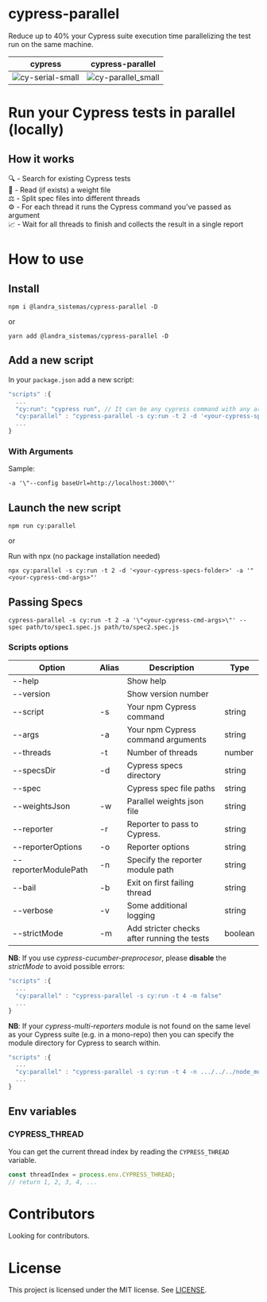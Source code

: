 # cypress-parallel

Reduce up to 40% your Cypress suite execution time parallelizing the test run on the same machine.

|                                                          cypress                                                          |                                                      cypress-parallel                                                       |
| :-----------------------------------------------------------------------------------------------------------------------: | :-------------------------------------------------------------------------------------------------------------------------: |
| ![cy-serial-small](https://user-images.githubusercontent.com/38537547/114301114-92600a80-9ac3-11eb-9166-e95ae9cd5178.gif) | ![cy-parallel_small](https://user-images.githubusercontent.com/38537547/114301127-9db33600-9ac3-11eb-9bfc-c2096023bba7.gif) |

# Run your Cypress tests in parallel (locally)

## How it works

🔍 - Search for existing Cypress tests\
📄 - Read (if exists) a weight file\
⚖️ - Split spec files into different threads\
⚙️ - For each thread it runs the Cypress command you've passed as argument\
📈 - Wait for all threads to finish and collects the result in a single report

# How to use

## Install

```
npm i @landra_sistemas/cypress-parallel -D
```

or

```
yarn add @landra_sistemas/cypress-parallel -D
```

## Add a new script

In your `package.json` add a new script:

```typescript
"scripts" :{
  ...
  "cy:run": "cypress run", // It can be any cypress command with any argument
  "cy:parallel" : "cypress-parallel -s cy:run -t 2 -d '<your-cypress-specs-folder>' -a '\"<your-cypress-cmd-args>\"'"
  ...
}
```

### With Arguments

Sample:

```
-a '\"--config baseUrl=http://localhost:3000\"'
```

## Launch the new script

```
npm run cy:parallel
```

or

Run with npx (no package installation needed)

```
npx cy:parallel -s cy:run -t 2 -d '<your-cypress-specs-folder>' -a '"<your-cypress-cmd-args>"'
```

## Passing Specs

```
cypress-parallel -s cy:run -t 2 -a '\"<your-cypress-cmd-args>\"' --spec path/to/spec1.spec.js path/to/spec2.spec.js
```

### Scripts options

| Option               | Alias | Description                                 | Type    |
| -------------------- | ----- | ------------------------------------------- | ------- |
| --help               |       | Show help                                   |         |
| --version            |       | Show version number                         |         |
| --script             | -s    | Your npm Cypress command                    | string  |
| --args               | -a    | Your npm Cypress command arguments          | string  |
| --threads            | -t    | Number of threads                           | number  |
| --specsDir           | -d    | Cypress specs directory                     | string  |
| --spec               |       | Cypress spec file paths                     | string  |
| --weightsJson        | -w    | Parallel weights json file                  | string  |
| --reporter           | -r    | Reporter to pass to Cypress.                | string  |
| --reporterOptions    | -o    | Reporter options                            | string  |
| --reporterModulePath | -n    | Specify the reporter module path            | string  |
| --bail               | -b    | Exit on first failing thread                | string  |
| --verbose            | -v    | Some additional logging                     | string  |
| --strictMode         | -m    | Add stricter checks after running the tests | boolean |

**NB**: If you use _cypress-cucumber-preprocesor_, please **disable** the _strictMode_ to avoid possible errors:

```typescript
"scripts" :{
  ...
  "cy:parallel" : "cypress-parallel -s cy:run -t 4 -m false"
  ...
}
```

**NB**: If your _cypress-multi-reporters_ module is not found on the same level as your Cypress suite (e.g. in a mono-repo) then you can specify the module directory for Cypress to search within.

```typescript
"scripts" :{
  ...
  "cy:parallel" : "cypress-parallel -s cy:run -t 4 -n .../../../node_modules/cypress-multi-reporters"
  ...
}
```

## Env variables

### CYPRESS_THREAD

You can get the current thread index by reading the `CYPRESS_THREAD` variable.

```javascript
const threadIndex = process.env.CYPRESS_THREAD;
// return 1, 2, 3, 4, ...
```

# Contributors

Looking for contributors.

# License

This project is licensed under the MIT license. See [LICENSE](LICENSE).
